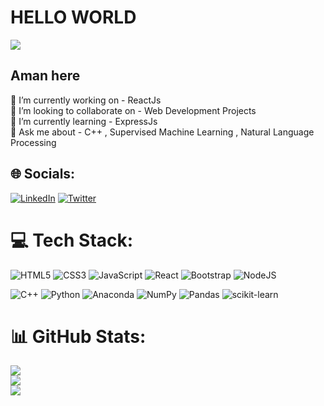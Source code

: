 <h1>HELLO WORLD</h1><img height:2px width:2px src="https://em-content.zobj.net/thumbs/120/apple/325/waving-hand_1f44b.png"/>
<h2>Aman here</h2>
🔭 I’m currently working on - ReactJs<br>👯 I’m looking to collaborate on - Web Development Projects<br>🌱 I’m currently learning - ExpressJs<br>💬 Ask me about - C++ , Supervised Machine Learning , Natural Language Processing<br>


## 🌐 Socials:
[![LinkedIn](https://img.shields.io/badge/LinkedIn-%230077B5.svg?logo=linkedin&logoColor=white)](https://linkedin.com/in/aman-pandey-b706b2153) [![Twitter](https://img.shields.io/badge/Twitter-%231DA1F2.svg?logo=Twitter&logoColor=white)](https://twitter.com/amanOnTwt) 

# 💻 Tech Stack:
 ![HTML5](https://img.shields.io/badge/html5-%23E34F26.svg?style=for-the-badge&logo=html5&logoColor=white)  ![CSS3](https://img.shields.io/badge/css3-%231572B6.svg?style=for-the-badge&logo=css3&logoColor=white) ![JavaScript](https://img.shields.io/badge/javascript-%23323330.svg?style=for-the-badge&logo=javascript&logoColor=%23F7DF1E) ![React](https://img.shields.io/badge/react-%2320232a.svg?style=for-the-badge&logo=react&logoColor=%2361DAFB) ![Bootstrap](https://img.shields.io/badge/bootstrap-%23563D7C.svg?style=for-the-badge&logo=bootstrap&logoColor=white)
  ![NodeJS](https://img.shields.io/badge/node.js-6DA55F?style=for-the-badge&logo=node.js&logoColor=white) 
  
 ![C++](https://img.shields.io/badge/c++-%2300599C.svg?style=for-the-badge&logo=c%2B%2B&logoColor=white) ![Python](https://img.shields.io/badge/python-3670A0?style=for-the-badge&logo=python&logoColor=ffdd54)  ![Anaconda](https://img.shields.io/badge/Anaconda-%2344A833.svg?style=for-the-badge&logo=anaconda&logoColor=white)    ![NumPy](https://img.shields.io/badge/numpy-%23013243.svg?style=for-the-badge&logo=numpy&logoColor=white) ![Pandas](https://img.shields.io/badge/pandas-%23150458.svg?style=for-the-badge&logo=pandas&logoColor=white) ![scikit-learn](https://img.shields.io/badge/scikit--learn-%23F7931E.svg?style=for-the-badge&logo=scikit-learn&logoColor=white) 

# 📊 GitHub Stats:
![](https://github-readme-stats.vercel.app/api?username=amanpandey-03&theme=react&hide_border=false&include_all_commits=true&count_private=true)<br/>
![](https://github-readme-streak-stats.herokuapp.com/?user=amanpandey-03&theme=react&hide_border=false)<br/>
![](https://github-readme-stats.vercel.app/api/top-langs/?username=amanpandey-03&theme=react&hide_border=false&include_all_commits=true&count_private=true&layout=compact)





